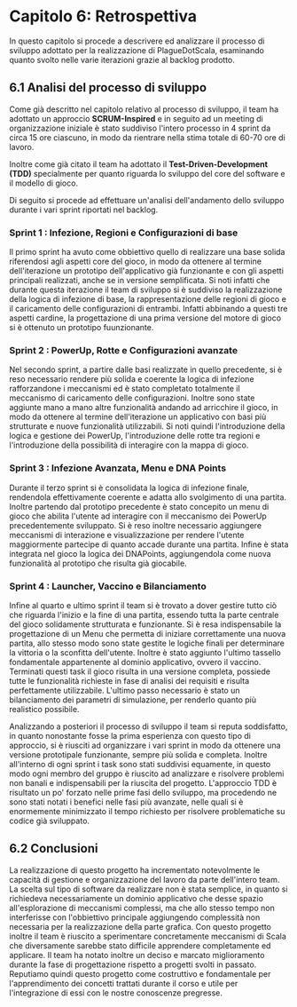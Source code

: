 # Capitolo 6: Retrospettiva

In questo capitolo si procede a descrivere ed analizzare il processo di sviluppo adottato per la realizzazione di PlagueDotScala, esaminando quanto svolto nelle varie iterazioni grazie al backlog prodotto.

## 6.1 Analisi del processo di sviluppo

Come già descritto nel capitolo relativo al processo di sviluppo, il team ha adottato un approccio **SCRUM-Inspired** e in seguito ad un meeting di organizzazione iniziale è stato suddiviso l'intero processo in 4 sprint da circa 15 ore ciascuno, in modo da rientrare nella stima totale di 60-70 ore di lavoro. 

Inoltre come già citato il team ha adottato il **Test-Driven-Development (TDD)** specialmente per quanto riguarda lo sviluppo del core del software e il modello di gioco.

Di seguito si procede ad effettuare un'analisi dell'andamento dello sviluppo durante i vari sprint riportati nel backlog.

### Sprint 1 : Infezione, Regioni e Configurazioni di base
Il primo sprint ha avuto come obbiettivo quello di realizzare una base solida riferendosi agli aspetti core del gioco, in modo da ottenere al termine dell'iterazione un prototipo dell'applicativo già funzionante e con gli aspetti principali realizzati, anche se in versione semplificata. Si noti infatti che durante questa iterazione il team di sviluppo si è suddiviso la realizzazione della logica di infezione di base, la rappresentazione delle regioni di gioco e il caricamento delle configurazioni di entrambi. Infatti abbinando a questi tre aspetti cardine, la progettazione di una prima versione del motore di gioco si è ottenuto un prototipo fuunzionante. 

### Sprint 2 : PowerUp, Rotte e Configurazioni avanzate
Nel secondo sprint, a partire dalle basi realizzate in quello precedente, si è reso necessario rendere più solida e coerente la logica di infezione rafforzandone i meccanismi ed è stato completato totalmente il meccanismo di caricamento delle configurazioni. Inoltre sono state aggiunte mano a mano altre funzionalità andando ad arricchire il gioco, in modo da ottenere al termine dell'iterazione un applicativo con basi più strutturate e nuove funzionalità utilizzabili. Si noti quindi l'introduzione della logica e gestione dei PowerUp, l'introduzione delle rotte tra regioni e l'introduzione della possibilità di interagire con la mappa di gioco.

### Sprint 3 : Infezione Avanzata, Menu e DNA Points
Durante il terzo sprint si è consolidata la logica di infezione finale, rendendola effettivamente coerente e adatta allo svolgimento di una partita. Inoltre partendo dal prototipo precedente è stato concepito un menu di gioco che abilita l'utente ad interagire con il meccanismo dei PowerUp precedentemente sviluppato. Si è reso inoltre necessario aggiungere meccanismi di interazione e visualizzazione per rendere l'utente maggiormente partecipe di quanto accade durante una partita. Infine è stata integrata nel gioco la logica dei DNAPoints, aggiungendola come nuova funzionalità al prototipo che risulta già giocabile.

### Sprint 4 : Launcher, Vaccino e Bilanciamento
Infine al quarto e ultimo sprint il team si è trovato a dover gestire tutto ciò che riguarda l'inizio e la fine di una partita, essendo tutta la parte centrale del gioco solidamente strutturata e funzionante. Si è resa indispensabile la progettazione di un Menu che permetta di iniziare correttamente una nuova partita, allo stesso modo sono state gestite le logiche finali per determinare la vittoria o la sconfitta dell'utente. Inoltre è stato aggiunto l'ultimo tassello fondamentale appartenente al dominio applicativo, ovvero il vaccino. Terminati questi task il gioco risulta in una versione completa, possiede tutte le funzionalità richieste in fase di analisi dei requisiti e risulta perfettamente utilizzabile. L'ultimo passo necessario è stato un bilanciamento dei parametri di simulazione, per renderlo quanto più realistico possibile.

Analizzando a posteriori il processo di sviluppo il team si reputa soddisfatto, in quanto nonostante fosse la prima esperienza con questo tipo di approccio, si è riusciti ad organizzare i vari sprint in modo da ottenere una versione prototipale funzionante, sempre più solida e completa. Inoltre all'interno di ogni sprint i task sono stati suddivisi equamente, in questo modo ogni membro del gruppo è riuscito ad analizzare e risolvere problemi non banali e indispensabili per la riuscita del progetto. L'approccio TDD è risultato un po' forzato nelle prime fasi dello sviluppo, ma procedendo ne sono stati notati i benefici nelle fasi più avanzate, nelle quali si è enormemente minimizzato il tempo richiesto per risolvere problematiche su codice già sviluppato.

## 6.2 Conclusioni

La realizzazione di questo progetto ha incrementato notevolmente le capacità di gestione e organizzazione del lavoro da parte dell'intero team. La scelta sul tipo di software da realizzare non è stata semplice, in quanto si richiedeva necessariamente un dominio applicativo che desse spazio all'esplorazione di meccanismi complessi, ma che allo stesso tempo non interferisse con l'obbiettivo principale aggiungendo complessità non necessaria per la realizzazione della parte grafica. Con questo progetto inoltre il team è riuscito a sperimentare concretamente meccanismi di Scala che diversamente sarebbe stato difficile apprendere completamente ed applicare. Il team ha notato inoltre un deciso e marcato miglioramento durante la fase di progettazione rispetto a progetti svolti in passato. Reputiamo quindi questo progetto come costruttivo e fondamentale per l'apprendimento dei concetti trattati durante il corso e utile per l'integrazione di essi con le nostre conoscenze pregresse.
